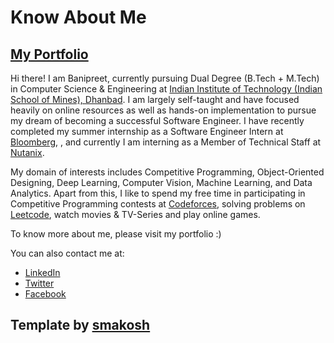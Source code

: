 # Know About Me
## [My Portfolio](https://myportfolio.banipreetr.vercel.app/)

Hi there! I am Banipreet, currently pursuing Dual Degree (B.Tech + M.Tech) in Computer Science & Engineering at [Indian Institute of Technology (Indian School of Mines), Dhanbad](https://www.iitism.ac.in/).
I am largely self-taught and have focused heavily on online resources as well as hands-on implementation to pursue my dream of becoming a successful Software Engineer. I have recently completed my summer internship as a Software Engineer Intern at [Bloomberg](https://www.techatbloomberg.com/), , and currently I am interning as a Member of Technical Staff at [Nutanix](https://www.nutanix.com/theforecastbynutanix/technology).

My domain of interests includes Competitive Programming, Object-Oriented Designing, Deep Learning, Computer Vision, Machine Learning, and Data Analytics. Apart from this, I like to spend my free time in participating in Competitive Programming contests at [Codeforces](https://codeforces.com/), solving problems on [Leetcode](https://leetcode.com/), watch movies & TV-Series and play online games.

To know more about me, please visit my portfolio :)

You can also contact me at:
* [LinkedIn](https://www.linkedin.com/in/banipreet-raheja/)
* [Twitter](https://twitter.com/bani_raheja)
* [Facebook](https://www.facebook.com/banipreet.raheja/)

## Template by [smakosh](https://smakosh.com/)


